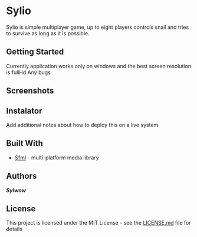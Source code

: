 # Sylio

Sylio is simple multiplayer game, up to eight players controls snail and tries to survive as long as it is possible.

## Getting Started

Currently application works only on windows and the best screen resolution is fullHd
Any bugs 

## Screenshots

## Instalator



Add additional notes about how to deploy this on a live system

## Built With

* [Sfml](https://www.sfml-dev.org/) - multi-platform media library

## Authors

***Sylwow***

## License

This project is licensed under the MIT License - see the [LICENSE.md](LICENSE.md) file for details

